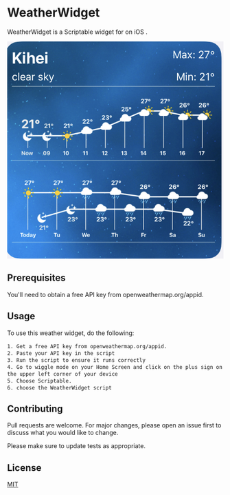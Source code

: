 # WeatherWidget
WeatherWidget is a Scriptable widget for on iOS .

![Widget Preview](https://github.com/JaiDoubleU/Scriptable/blob/d17afe163b787bd4cef9d1eee88afd12a21f00fc/WeatherWidget/E96F7D36-CCF9-4309-9128-E6F7CA02E225.jpeg)

## Prerequisites

You'll need to obtain a free API key from openweathermap.org/appid.

## Usage

To use this weather widget, do the following:

```
1. Get a free API key from openweathermap.org/appid.
2. Paste your API key in the script
3. Run the script to ensure it runs correctly 
4. Go to wiggle mode on your Home Screen and click on the plus sign on the upper left corner of your device
5. Choose Scriptable. 
6. choose the WeatherWidget script

```

## Contributing
Pull requests are welcome. For major changes, please open an issue first to discuss what you would like to change.

Please make sure to update tests as appropriate.

## License
[MIT](https://choosealicense.com/licenses/mit/)

